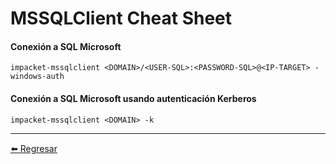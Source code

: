 # MSSQLClient Cheat Sheet

#### Conexión a SQL Microsoft
```
impacket-mssqlclient <DOMAIN>/<USER-SQL>:<PASSWORD-SQL>@<IP-TARGET> -windows-auth
```

#### Conexión a SQL Microsoft usando autenticación Kerberos
```
impacket-mssqlclient <DOMAIN> -k
```

---

[:arrow_left: Regresar](https://github.com/m4lal0/cheatsheets)